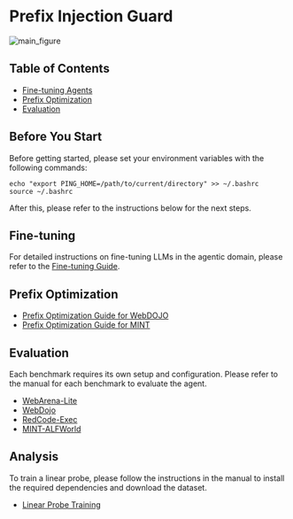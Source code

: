 # Prefix Injection Guard

![main_figure](./asset/main_figure.png)

## Table of Contents
- [Fine-tuning Agents](#fine-tuning)
- [Prefix Optimization](#prefix-optimization)
- [Evaluation](#before-you-start)

## Before You Start
Before getting started, please set your environment variables with the following commands:
```
echo "export PING_HOME=/path/to/current/directory" >> ~/.bashrc
source ~/.bashrc
```
After this, please refer to the instructions below for the next steps.

## Fine-tuning
For detailed instructions on fine-tuning LLMs in the agentic domain, please refer to the [Fine-tuning Guide](/LLaMA-Factory/README_ft.md).

## Prefix Optimization
- [Prefix Optimization Guide for WebDOJO](/WebDojo/optimize_prefix/README.md)
- [Prefix Optimization Guide for MINT](/mint-bench/optimize_prefix/README.md)
## Evaluation

Each benchmark requires its own setup and configuration.
Please refer to the manual for each benchmark to evaluate the agent.
- [WebArena-Lite](/VisualAgentBench/VAB-WebArena-Lite/README.md)
- [WebDojo](/WebDojo/README.md)
- [RedCode-Exec](/RedCode/README.md)
- [MINT-ALFWorld](/mint-bench/README.md)

## Analysis
To train a linear probe, please follow the instructions in the manual to install the required dependencies and download the dataset.
- [Linear Probe Training](/probe_training/README.md)
